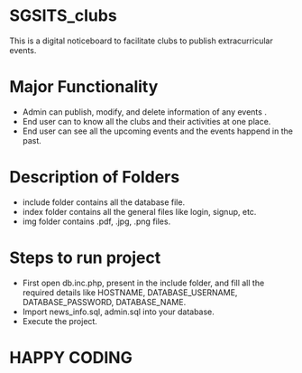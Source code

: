 # SGSITS_clubs
This is a digital noticeboard to facilitate clubs to publish extracurricular events.
# Major Functionality
* Admin can publish, modify, and delete information of any events .
* End user can to know all the clubs and their activities at one place.
* End user can see all the upcoming events and the events happend in the past.
# Description of Folders
* include folder contains all the database file.
* index folder contains all the general files like login, signup, etc.
* img folder contains .pdf, .jpg, .png files.
# Steps to run project
* First open db.inc.php, present in the include folder, and fill all the required details like HOSTNAME, DATABASE_USERNAME, DATABASE_PASSWORD, DATABASE_NAME.
* Import news_info.sql, admin.sql into your database.
* Execute the project.

# HAPPY CODING 
